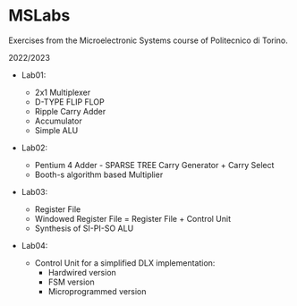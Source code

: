 # MSLabs
Exercises from the Microelectronic Systems course of Politecnico di Torino.

2022/2023

- Lab01: 
  - 2x1 Multiplexer
  - D-TYPE FLIP FLOP
  - Ripple Carry Adder
  - Accumulator
  - Simple ALU 

- Lab02:
  - Pentium 4 Adder - SPARSE TREE Carry Generator + Carry Select
  - Booth-s algorithm based Multiplier
  
- Lab03:
  - Register File
  - Windowed Register File = Register File + Control Unit
  - Synthesis of SI-PI-SO ALU

- Lab04:
  - Control Unit for a simplified DLX implementation:
      - Hardwired version
      - FSM version
      - Microprogrammed version
 


